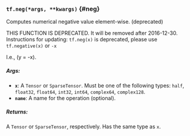 ### `tf.neg(*args, **kwargs)` {#neg}

Computes numerical negative value element-wise. (deprecated)

THIS FUNCTION IS DEPRECATED. It will be removed after 2016-12-30.
Instructions for updating:
`tf.neg(x)` is deprecated, please use `tf.negative(x)` or `-x`

I.e., \(y = -x\).

##### Args:


*  <b>`x`</b>: A `Tensor` or `SparseTensor`. Must be one of the following types: `half`,
    `float32`, `float64`, `int32`, `int64`, `complex64`, `complex128`.
*  <b>`name`</b>: A name for the operation (optional).

##### Returns:

  A `Tensor` or `SparseTensor`, respectively. Has the same type as `x`.

